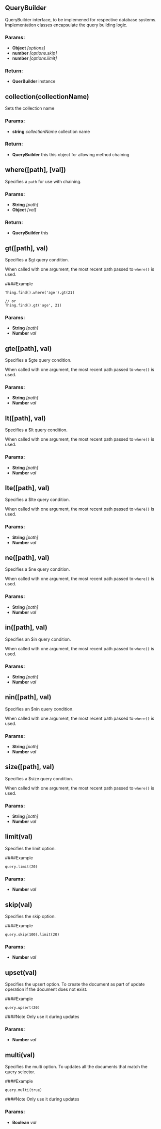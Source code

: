 ## QueryBuilder

QueryBuilder interface, to be implemened for  respective database systems.
 Implementation classes encapsulate the query building logic.

### Params:

* **Object** *[options]* 
* **number** *[options.skip]* 
* **number** *[options.limit]* 

### Return:

* **QuerBuilder** instance

## collection(collectionName)

Sets the collection name

### Params:

* **string** *collectionName* collection name

### Return:

* **QueryBuilder** this this object for allowing method chaining

## where([path], [val])

Specifies a `path` for use with chaining.

### Params:

* **String** *[path]* 
* **Object** *[val]* 

### Return:

* **QueryBuilder** this

## gt([path], val)

Specifies a $gt query condition.

When called with one argument, the most recent path passed to `where()` is used.

####Example

    Thing.find().where('age').gt(21)

    // or
    Thing.find().gt('age', 21)

### Params:

* **String** *[path]* 
* **Number** *val* 

## gte([path], val)

Specifies a $gte query condition.

When called with one argument, the most recent path passed to `where()` is used.

### Params:

* **String** *[path]* 
* **Number** *val* 

## lt([path], val)

Specifies a $lt query condition.

When called with one argument, the most recent path passed to `where()` is used.

### Params:

* **String** *[path]* 
* **Number** *val* 

## lte([path], val)

Specifies a $lte query condition.

When called with one argument, the most recent path passed to `where()` is used.

### Params:

* **String** *[path]* 
* **Number** *val* 

## ne([path], val)

Specifies a $ne query condition.

When called with one argument, the most recent path passed to `where()` is used.

### Params:

* **String** *[path]* 
* **Number** *val* 

## in([path], val)

Specifies an $in query condition.

When called with one argument, the most recent path passed to `where()` is used.

### Params:

* **String** *[path]* 
* **Number** *val* 

## nin([path], val)

Specifies an $nin query condition.

When called with one argument, the most recent path passed to `where()` is used.

### Params:

* **String** *[path]* 
* **Number** *val* 

## size([path], val)

Specifies a $size query condition.

When called with one argument, the most recent path passed to `where()` is used.

### Params:

* **String** *[path]* 
* **Number** *val* 

## limit(val)

Specifies the limit option.

####Example

    query.limit(20)

### Params:

* **Number** *val* 

## skip(val)

Specifies the skip option.

####Example

    query.skip(100).limit(20)

### Params:

* **Number** *val* 

## upset(val)

Specifies the upsert option.
To create the document as part of update operation if the document does not exist.

####Example

    query.upsert(20)
####Note
		Only use it during updates

### Params:

* **Number** *val* 

## multi(val)

Specifies the multi option.
To updates all the documents that match the query selector.

####Example

    query.multi(true)
####Note
		Only use it during updates

### Params:

* **Boolean** *val* 
